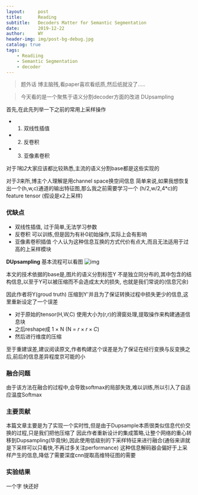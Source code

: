 ```yaml
---
layout:     post
title:      Reading
subtitle:   Decoders Matter for Semantic Segmentation
date:       2019-12-22
author:     WY
header-img: img/post-bg-debug.jpg
catalog: true
tags:
    - Readiing
    - Semantic Segmentation
    - decoder
---
```

<head>
    <script src="https://cdn.mathjax.org/mathjax/latest/MathJax.js?config=TeX-AMS-MML_HTMLorMML" type="text/javascript"></script>
    <script type="text/x-mathjax-config">
        MathJax.Hub.Config({
            tex2jax: {
            skipTags: ['script', 'noscript', 'style', 'textarea', 'pre'],
            inlineMath: [['$','$']]
            }
        });
    </script>
</head>

> 题外话 博主脑残,看paper喜欢看纸质,然后纸就没了.....

> 今天看的是一个聚焦于语义分割decoder方面的改进 DUpsampling

首先,在此先列举一下之前的常用上采样操作
- 1. 双线性插值
- 2. 反卷积
- 3. 亚像素卷积

对于*1*和*2*大家应该都比较熟悉,主流的语义分割base都是这些实现的

对于*3*来所,博主个人理解是用channel space换空间信息
简单来说,如果我想恢复出一个(h,w,c)通道的输出特征图,那么我之前需要学习一个
(h/2,w/2,4*c)的feature tensor (假设是x2上采样)

### 优缺点


- 双线性插值, 过于简单,无法学习参数
- 反卷积 可以训练,但是因为有补0初始操作,实际上会有影响
- 亚像素卷积插值 个人认为这种信息互换的方式代价有点大,而且无法适用于过高的上采样模块


**DUpsampling**
基本流程可以看图
![img](https://raw.githubusercontent.com/ywangeq/ywangeq.github.io/master/img/Dupsample.png)

本文的技术依据的base是,图片的语义分割标签Y 不是独立同分布的,其中包含的结构信息,以至于Y可以被压缩而不会造成太大的损失,
也就是我们常说的(信息冗余)

因此作者将Y(groud truth) 压缩到Y'并且为了保证转换过程中损失更少的信息,这里重新设定了一个误差
- 对于原始的tensor(H,W,C) 使用大小为(r,r)的滑窗处理,提取操作来构建通道信息块
- 之后reshape成 1 $\times$ N (N = $r \times r\times C$)
- 然后进行维度的压缩

至于重建误差,建议阅读原文,作者构建这个误差是为了保证在经行变换与反变换之后,前后的信息差异程度京可能的小

### 融合问题
由于该方法在融合的过程中,会导致softmax的局部失效,难以训练,所以引入了自适应温度Softmax


### 主要贡献
本篇文章主要是为了实现一个实时性,但是由于Dupsample本质很类似信息代价交换的过程,只是我们把他压缩了
因此作者重新设计的集成策略,让整个网络的重心转移到Dupsampling(毕竟快),因此使用低级别的下采样特征来进行融合(通俗来讲就是下采样可以只看快,不再过多关注performance)
这种信息解码器会偏好于上采样产生的信息,降低了需要深度cnn提取高维特征图的需要

### 实验结果
一个字 快还好